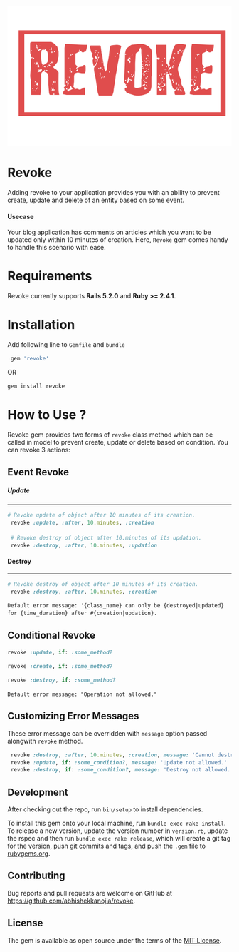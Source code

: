 ![alt text](https://raw.githubusercontent.com/abhishekkanojia/images/master/revoke_gem.png "Revoke Gem")
# Revoke
Adding revoke to your application provides you with an ability to prevent create, update and delete of an entity based on some event.

#### Usecase
Your blog application has comments on articles which you want to be updated only within 10 minutes of creation. Here, `Revoke` gem comes handy to handle this scenario with ease.

# Requirements
Revoke currently supports **Rails 5.2.0** and **Ruby >= 2.4.1**.


# Installation
Add following line to `Gemfile` and `bundle`

```ruby
 gem 'revoke'
 ```
OR
```ruby
gem install revoke
```
# How to Use ?

Revoke gem provides two forms of `revoke` class method which can be called in model to prevent create, update or delete based on condition.
You can revoke 3 actions:
## Event Revoke
##### Update
---
```ruby
# Revoke update of object after 10 minutes of its creation.
 revoke :update, :after, 10.minutes, :creation

 # Revoke destroy of object after 10.minutes of its updation.
 revoke :destroy, :after, 10.minutes, :updation
```
#### Destroy
---
```ruby
# Revoke destroy of object after 10 minutes of its creation.
 revoke :destroy, :after, 10.minutes, :creation
```
`Default error message: '{class_name} can only be {destroyed|updated} for {time_duration} after #{creation|updation}.`

## Conditional Revoke
```ruby
revoke :update, if: :some_method?
```

```ruby
revoke :create, if: :some_method?
```

```ruby
revoke :destroy, if: :some_method?
```
`Default error message: "Operation not allowed."`
## Customizing Error Messages

These error message can be overridden with `message` option passed alongwith `revoke` method.

```ruby
 revoke :destroy, :after, 10.minutes, :creation, message: 'Cannot destroy.'
 revoke :update, if: :some_condition?, message: 'Update not allowed.'
 revoke :destroy, if: :some_condition?, message: 'Destroy not allowed.'
```

## Development

After checking out the repo, run `bin/setup` to install dependencies.

To install this gem onto your local machine, run `bundle exec rake install`. To release a new version, update the version number in `version.rb`, update the rspec and then run `bundle exec rake release`, which will create a git tag for the version, push git commits and tags, and push the `.gem` file to [rubygems.org](https://rubygems.org).

## Contributing

Bug reports and pull requests are welcome on GitHub at https://github.com/abhishekkanojia/revoke.

## License

The gem is available as open source under the terms of the [MIT License](https://opensource.org/licenses/MIT).
